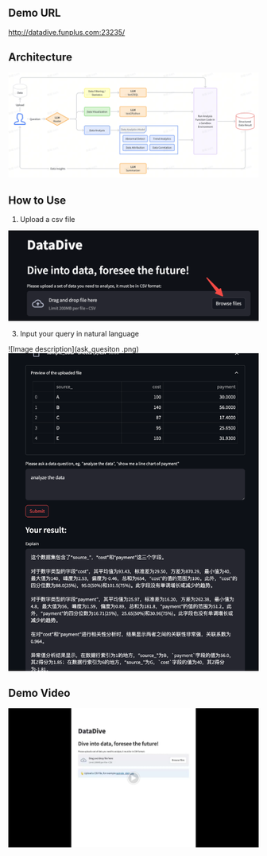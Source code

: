 ## Demo URL
http://datadive.funplus.com:23235/

## Architecture 
![Image description](aicopilot_architecture.jpeg)

## How to Use
1. Upload a csv file
   
![Image description](upload_file.png)

3. Input your query in natural language

![Image description](ask_quesiton .png)
![Image description](ask_question1.png)


## Demo Video

[![IMAGE ALT TEXT](video_preview.png)](https://drive.google.com/file/d/17w7dFrKRmIeZLl1oVSO-ra6A-ivdT2hL/view?usp=sharing "DataDive Demo")


